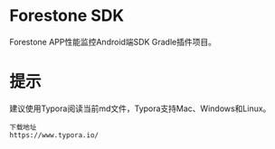 # Forestone SDK

Forestone APP性能监控Android端SDK Gradle插件项目。     

# 提示

建议使用Typora阅读当前md文件，Typora支持Mac、Windows和Linux。  

```shell
下载地址
https://www.typora.io/
```

